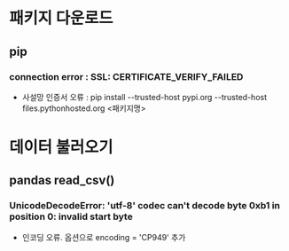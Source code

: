 # 패키지 다운로드
## pip
### connection error : SSL: CERTIFICATE_VERIFY_FAILED
- 사설망 인증서 오류 : pip install --trusted-host pypi.org --trusted-host files.pythonhosted.org <패키지명> 

# 데이터 불러오기
## pandas read_csv()
### UnicodeDecodeError: 'utf-8' codec can't decode byte 0xb1 in position 0: invalid start byte
- 인코딩 오류. 옵션으로 encoding = 'CP949' 추가
